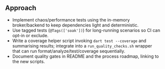 ## Approach

- Implement chaos/performance tests using the in-memory broker/backend to keep dependencies light and deterministic.
- Use tagged tests (`@Tags(['soak'])`) for long-running scenarios so CI can opt-in or exclude.
- Write a coverage helper script invoking `dart test --coverage` and summarising results; integrate into a `run_quality_checks.sh` wrapper that can run format/analyze/test/coverage sequentially.
- Document quality gates in README and the process roadmap, linking to the new scripts.
